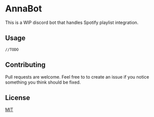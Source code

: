 # AnnaBot

This is a WIP discord bot that handles Spotify playlist integration. 


## Usage

```
//TODO
```

## Contributing
Pull requests are welcome. Feel free to to create an issue if you notice something you think should be fixed. 

## License
[MIT](https://github.com/CertainAmbiguity/AnnaBot/blob/master/LICENSE.md)
